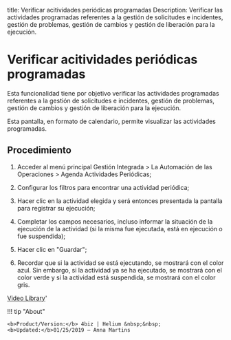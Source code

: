 title: Verificar acitividades periódicas programadas
Description: Verificar las actividades programadas referentes a la gestión de solicitudes e incidentes, gestión de problemas, gestión de cambios y gestión de liberación para la ejecución.
# Verificar acitividades periódicas programadas


Esta funcionalidad tiene por objetivo verificar las actividades programadas
referentes a la gestión de solicitudes e incidentes, gestión de problemas,
gestión de cambios y gestión de liberación para la ejecución.

Esta pantalla, en formato de calendario, permite visualizar las actividades
programadas.

Procedimiento
-----------------

1.  Acceder al menú principal Gestión Integrada \> La Automación de las
    Operaciones \> Agenda Actividades Periódicas;

2.  Configurar los filtros para encontrar una actividad periódica;

3.  Hacer clic en la actividad elegida y será entonces presentada la pantalla
    para registrar su ejecución;

4.  Completar los campos necesarios, incluso informar la situación de la
    ejecución de la actividad (si la misma fue ejecutada, está en ejecución o
    fue suspendida);

5.  Hacer clic en "Guardar";

6.  Recordar que si la actividad se está ejecutando, se mostrará con el color
    azul. Sin embargo, si la actividad ya se ha ejecutado, se mostrará con el
    color verde y si la actividad está suspendida, se mostrará con el color
    gris.


<i class='fa fa-youtube-play  fa-2x' style='color:#97ce17;vertical-align: middle;'> </i> [Video Library](https://www.youtube.com/playlist?list=PLB5qK2uzf2ROTLt6Tt7uegzqwpXHX5nA2)'

!!! tip "About"

    <b>Product/Version:</b> 4biz | Helium &nbsp;&nbsp;
    <b>Updated:</b>01/25/2019 – Anna Martins
